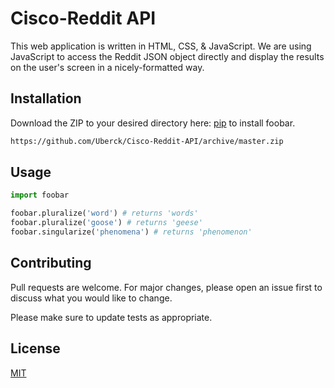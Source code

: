 # Cisco-Reddit API

This web application is written in HTML, CSS, & JavaScript. We are using JavaScript to access the Reddit JSON object directly and display the results on the user's screen in a nicely-formatted way.

## Installation

Download the ZIP to your desired directory here: [pip](https://pip.pypa.io/en/stable/) to install foobar.

```bash
https://github.com/Uberck/Cisco-Reddit-API/archive/master.zip
```

## Usage

```python
import foobar

foobar.pluralize('word') # returns 'words'
foobar.pluralize('goose') # returns 'geese'
foobar.singularize('phenomena') # returns 'phenomenon'
```

## Contributing
Pull requests are welcome. For major changes, please open an issue first to discuss what you would like to change.

Please make sure to update tests as appropriate.

## License
[MIT](https://choosealicense.com/licenses/mit/)
